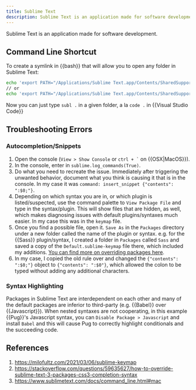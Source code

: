 ```yaml
---
title: Sublime Text
description: Sublime Text is an application made for software development.
---
```


Sublime Text is an application made for software development.

## Command Line Shortcut

To create a symlink in {{bash}} that will allow you to open any folder in Sublime Text:

```bash
echo 'export PATH="/Applications/Sublime Text.app/Contents/SharedSupport/bin:$PATH"' >> ~/.bash_profile
// or
echo 'export PATH="/Applications/Sublime Text.app/Contents/SharedSupport/bin:$PATH"' >> ~/.zprofile
```

Now you can just type `subl .` in a given folder, a la `code .` in {{Visual Studio Code}}

## Troubleshooting Errors

### Autocompletion/Snippets

1. Open the console (`View > Show Console` or ``` ctrl + ` ``` on {{OSX|MacOS}}).
2. In the console, enter in `sublime.log_commands(True)`.
3. Do what you need to recreate the issue. Immediately after triggering the unwanted behavior, document what you think is causing it that is in the console. In my case it was `command: insert_snippet {"contents": ":$0;"}`.
4. Depending on which syntax you are in, or which plugin is listed/suspected, use the command palette to `View Package File` and type in the syntax/plugin. This will show files that are hidden, as well, which makes diagnosing issues with default plugins/syntaxes much  easier. In my case this was in the `keymap` file.
5. Once you find a possible file, open it. `Save As` in the `Packages` directory under a new folder called the name of the plugin or syntax. e.g. for the {{Sass}} plugin/syntax, I created a folder in `Packages` called `Sass` and saved a copy of the `Default.sublime-keymap` file there, which included my additions. [You can find more on overriding packages here](https://www.sublimetext.com/docs/3/packages.html).
6. In my case, I copied the old rule over and changed the `{"contents": ":$0;"}` object to `{"contents": ":$0"}`, which allowed the colon to be typed without adding any additional characters.

### Syntax Highlighting

Packages in Sublime Text are interdependent on each other and many of the default packages are inferior to third-party (e.g. {{Babel}} over {{Javascript}}). When nested syntaxes are not cooperating, in this example {{Pug}}'s Javascript syntax, you can `Disable Package > Javascript` and install `Babel` and this will cause Pug to correctly highlight conditionals and the succeeding code.

## References

1. https://milofultz.com/2021/03/06/sublime-keymap
2. https://stackoverflow.com/questions/59635627/how-to-override-sublime-text-3-packages-css3-completion-syntax
3. https://www.sublimetext.com/docs/command_line.html#mac